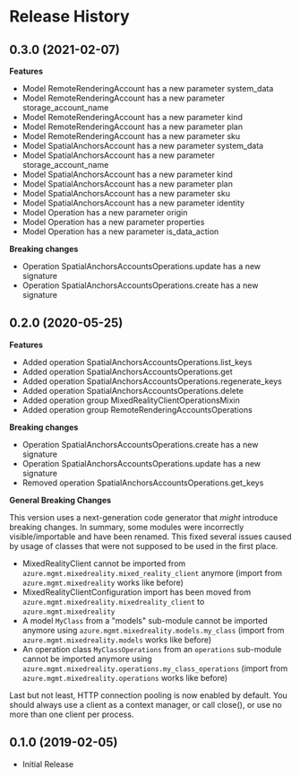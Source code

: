 # Release History

## 0.3.0 (2021-02-07)

**Features**

  - Model RemoteRenderingAccount has a new parameter system_data
  - Model RemoteRenderingAccount has a new parameter storage_account_name
  - Model RemoteRenderingAccount has a new parameter kind
  - Model RemoteRenderingAccount has a new parameter plan
  - Model RemoteRenderingAccount has a new parameter sku
  - Model SpatialAnchorsAccount has a new parameter system_data
  - Model SpatialAnchorsAccount has a new parameter storage_account_name
  - Model SpatialAnchorsAccount has a new parameter kind
  - Model SpatialAnchorsAccount has a new parameter plan
  - Model SpatialAnchorsAccount has a new parameter sku
  - Model SpatialAnchorsAccount has a new parameter identity
  - Model Operation has a new parameter origin
  - Model Operation has a new parameter properties
  - Model Operation has a new parameter is_data_action

**Breaking changes**

  - Operation SpatialAnchorsAccountsOperations.update has a new signature
  - Operation SpatialAnchorsAccountsOperations.create has a new signature

## 0.2.0 (2020-05-25)

**Features**

  - Added operation SpatialAnchorsAccountsOperations.list_keys
  - Added operation SpatialAnchorsAccountsOperations.get
  - Added operation SpatialAnchorsAccountsOperations.regenerate_keys
  - Added operation SpatialAnchorsAccountsOperations.delete
  - Added operation group MixedRealityClientOperationsMixin
  - Added operation group RemoteRenderingAccountsOperations

**Breaking changes**

  - Operation SpatialAnchorsAccountsOperations.create has a new signature
  - Operation SpatialAnchorsAccountsOperations.update has a new signature
  - Removed operation SpatialAnchorsAccountsOperations.get_keys

**General Breaking Changes**

This version uses a next-generation code generator that *might*
introduce breaking changes. In summary, some modules were incorrectly
visible/importable and have been renamed. This fixed several issues
caused by usage of classes that were not supposed to be used in the
first place.

  - MixedRealityClient cannot be imported from
    `azure.mgmt.mixedreality.mixed_reality_client` anymore (import from
    `azure.mgmt.mixedreality` works like before)
  - MixedRealityClientConfiguration import has been moved from
    `azure.mgmt.mixedreality.mixedreality_client` 
    to `azure.mgmt.mixedreality`  
  - A model `MyClass` from a "models" sub-module cannot be imported
    anymore using `azure.mgmt.mixedreality.models.my_class` (import from
    `azure.mgmt.mixedreality.models` works like before)
  - An operation class `MyClassOperations` from an `operations`
    sub-module cannot be imported anymore using
    `azure.mgmt.mixedreality.operations.my_class_operations` (import from
    `azure.mgmt.mixedreality.operations` works like before)

Last but not least, HTTP connection pooling is now enabled by default.
You should always use a client as a context manager, or call close(), or
use no more than one client per process.

## 0.1.0 (2019-02-05)

  - Initial Release

